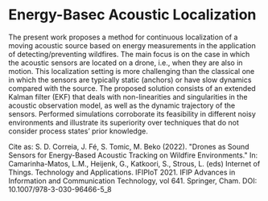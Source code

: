 # Energy-Basec Acoustic Localization

The present work proposes a method for continuous localization of a moving acoustic source based on energy measurements in the application of detecting/preventing wildfires. The main focus is on the case in which the acoustic sensors are located on a drone, i.e., when they are also in motion. This localization setting is more challenging than the classical one in which the sensors are typically static (anchors) or have slow dynamics compared with the source. The proposed solution consists of an extended Kalman filter (EKF) that deals with non-linearities and singularities in the acoustic observation model, as well as the dynamic trajectory of the sensors. Performed simulations corroborate its feasibility in different noisy environments and illustrate its superiority over techniques that do not consider process states’ prior knowledge.

Cite as:
S. D. Correia, J. Fé, S. Tomic, M. Beko (2022). "Drones as Sound Sensors for Energy-Based Acoustic Tracking on Wildfire Environments." In: Camarinha-Matos, L.M., Heijenk, G., Katkoori, S., Strous, L. (eds) Internet of Things. Technology and Applications. IFIPIoT 2021. IFIP Advances in Information and Communication Technology, vol 641. Springer, Cham. DOI: 10.1007/978-3-030-96466-5_8
